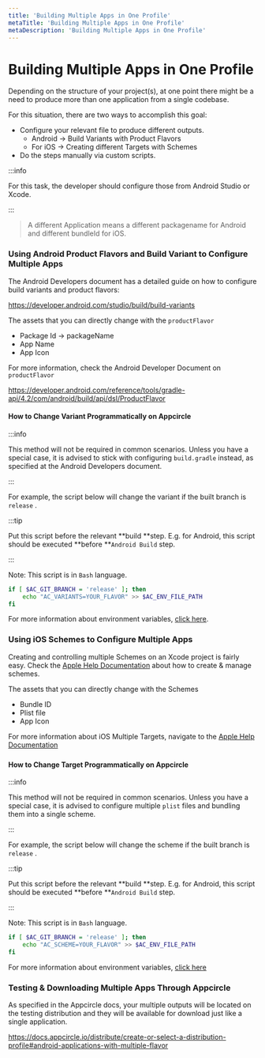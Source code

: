 ```yaml
---
title: 'Building Multiple Apps in One Profile'
metaTitle: 'Building Multiple Apps in One Profile'
metaDescription: 'Building Multiple Apps in One Profile'
---
```


# Building Multiple Apps in One Profile

Depending on the structure of your project(s), at one point there might be a need to produce more than one application from a single codebase.

For this situation, there are two ways to accomplish this goal:

- Configure your relevant file to produce different outputs.
  - Android -> Build Variants with Product Flavors
  - For iOS -> Creating different Targets with Schemes
- Do the steps manually via custom scripts.

:::info

For this task, the developer should configure those from Android Studio or Xcode.

:::

> A different Application means a different packagename for Android and different bundleId for iOS.

### Using Android Product Flavors and Build Variant to Configure Multiple Apps

The Android Developers document has a detailed guide on how to configure build variants and product flavors:

https://developer.android.com/studio/build/build-variants

The assets that you can directly change with the `productFlavor`

- Package Id -> packageName
- App Name
- App Icon

For more information, check the Android Developer Document on `productFlavor`

https://developer.android.com/reference/tools/gradle-api/4.2/com/android/build/api/dsl/ProductFlavor

#### How to Change Variant Programmatically on Appcircle

:::info

This method will not be required in common scenarios. Unless you have a special case, it is advised to stick with configuring `build.gradle` instead, as specified at the Android Developers document.

:::

For example, the script below will change the variant if the built branch is `release` .&#x20;

:::tip

Put this script before the relevant **build **step. E.g. for Android, this script should be executed **before **`Android Build` step.

:::

Note: This script is in `Bash` language.

```bash
if [ $AC_GIT_BRANCH = 'release' ]; then
	echo "AC_VARIANTS=YOUR_FLAVOR" >> $AC_ENV_FILE_PATH
fi
```

For more information about environment variables, [click here](https://docs.appcircle.io/environment-variables/appcircle-specific-environment-variables#android-specific-environment-variables).

### Using iOS Schemes to Configure Multiple Apps

Creating and controlling multiple Schemes on an Xcode project is fairly easy. Check the [Apple Help Documentation](https://help.apple.com/xcode/mac/current/#/dev0bee46f46) about how to create & manage schemes.

The assets that you can directly change with the Schemes

- Bundle ID
- Plist file
- App Icon

<!-- ![](<https://cdn.appcircle.io/docs/assets/image (216).png>) -->

&#x20;For more information about iOS Multiple Targets, navigate to the [Apple Help Documentation](https://help.apple.com/xcode/mac/current/#/dev38419576c)&#x20;

###

#### How to Change Target Programmatically on Appcircle

:::info

This method will not be required in common scenarios. Unless you have a special case, it is advised to configure multiple `plist` files and bundling them into a single scheme.

:::

For example, the script below will change the scheme if the built branch is `release` .

:::tip

Put this script before the relevant **build **step. E.g. for Android, this script should be executed **before **`Android Build` step.

:::

Note: This script is in `Bash` language.

```bash
if [ $AC_GIT_BRANCH = 'release' ]; then
	echo "AC_SCHEME=YOUR_FLAVOR" >> $AC_ENV_FILE_PATH
fi
```

For more information about environment variables, [click here](https://docs.appcircle.io/environment-variables/appcircle-specific-environment-variables#ios-specific-environment-variables)

### Testing & Downloading Multiple Apps Through Appcircle

As specified in the Appcircle docs, your multiple outputs will be located on the testing distribution and they will be available for download just like a single application.

https://docs.appcircle.io/distribute/create-or-select-a-distribution-profile#android-applications-with-multiple-flavor
